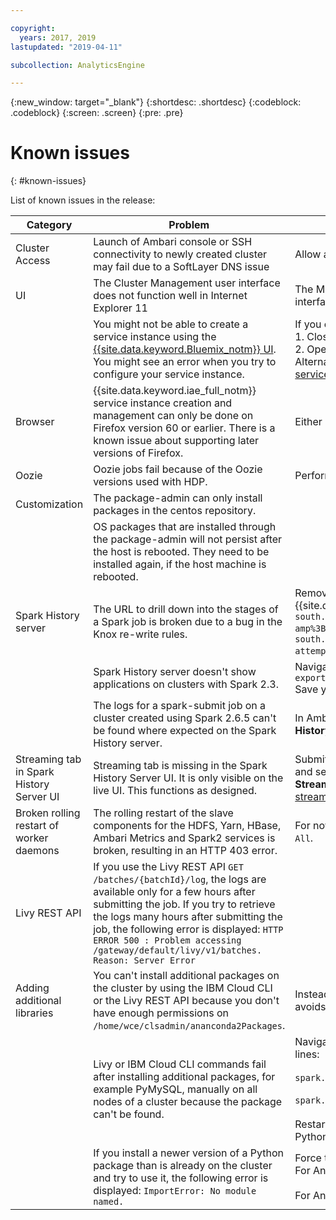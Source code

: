 ```yaml
---

copyright:
  years: 2017, 2019
lastupdated: "2019-04-11"

subcollection: AnalyticsEngine

---
```


<!-- Attribute definitions -->
{:new_window: target="_blank"}
{:shortdesc: .shortdesc}
{:codeblock: .codeblock}
{:screen: .screen}
{:pre: .pre}

# Known issues
{: #known-issues}

List of known issues in the release:

| Category | Problem | Workaround |
|------------|-----------|-----------|
| Cluster Access | Launch of Ambari console or SSH connectivity to newly created cluster may fail due to a SoftLayer DNS issue | Allow a few minutes prior to access.|
| UI | The Cluster Management user interface does not function well in Internet Explorer 11 | The Management user interface functions fine in Chrome, Safari and Firefox. Use these browsers to access the user interface. |
| | You might not be able to create a service instance using the  [{{site.data.keyword.Bluemix_notm}} UI](https://cloud.ibm.com). You might see an error when you try to configure your service instance. | If you encounter this error: </br> 1. Close all open private browser windows that loaded the {{site.data.keyword.Bluemix_notm}} console.</br> 2. Open your browser again in private mode and try creating a service instance.</br> Alternatively, you can use the CLI or REST API to provision {{site.data.keyword.iae_full_notm}}. See [provisioning a service instance](/docs/services/AnalyticsEngine?topic=AnalyticsEngine-provisioning-IAE). |
| Browser | {{site.data.keyword.iae_full_notm}} service instance creation and management can only be done on Firefox version 60 or earlier. There is a known issue about supporting later versions of Firefox. | Either use Firefox version 60 or earlier, or switch to another supported browser like Chrome or Safari. |
| Oozie | Oozie jobs fail because of the Oozie versions used with HDP. | Perform the steps in the following [workaround](/docs/services/AnalyticsEngine?topic=AnalyticsEngine-workaround-oozie). |
| Customization | The package-admin can only install packages in the centos repository. | |
| | OS packages that are installed through the package-admin will not persist after the host is rebooted. They need to be installed again, if the host machine is rebooted. | |   
| Spark History server | The URL to drill down into the stages of a Spark job is broken due to a bug in the Knox re-write rules. | Remove &`amp%3B` from the stages URL. For example, replace the following broken re-write URL (the example uses the {{site.data.keyword.Bluemix_short}} hosting location `us-south`): `https://chs-xxx-yyy-mn001.us-south.ae.appdomain.cloud:8443/gateway/default/sparkhistory/history/application_xxxxxxxxxxx_yyyy/stages/stage?amp%3Battempt=0&id=2` by this workaround URL: `https://chs-yyy-yyyy-mn001.us-south.ae.appdomain.cloud:8443/gateway/default/sparkhistory/history/application_xxxxxxxxxx_yyyy/stages/stage?attempt=0&id=2` . |
| | Spark History server doesn't show applications on clusters with Spark 2.3. | Navigate to **Ambari UI > Spark2 > Configs > Advanced spark2-env > content** and add the following line: </br> `export SPARK_HISTORY_OPTS="-Dspark.ui.proxyBase=/gateway/default/sparkhistory" ` </br> Save your changes and restart your cluster. |
| | The logs for a spark-submit job on a cluster created using Spark 2.6.5 can't be found where expected on the Spark History server.| In Ambari, navigate to **Yarn > Quick Links > Resource Manager UI**, locate your job under the **ID** column and click **History** (the tracking URL). This will take you to the Spark History server logs.|
|Streaming tab in Spark History Server UI | Streaming tab is missing in the Spark History Server UI. It is only visible on the live UI. This functions as designed. | Submit the Spark job in client mode as a YARN application. Then go to **Yarn > Quick Links > Resource Manager UI** and search for your launched application. Scroll to the extreme right and click **ApplicationMaster** to see the **Streaming** tab. For more details, see https://community.hortonworks.com/questions/110212/hdp-26-spark-21-streaming-tab-not-available-in-the.html. |   
| Broken rolling restart of worker daemons | The rolling restart of the slave components for the HDFS, Yarn, HBase, Ambari Metrics and Spark2 services is broken, resulting in an HTTP 403 error.  | For now, a workaround is to restart the respective service as a whole from service action menu by selecting `Restart All`.|
| Livy REST API | If you use the Livy REST API `GET /batches/{batchId}/log`, the logs are available only for a few hours after submitting the job. If you try to retrieve the logs many hours after submitting the job, the following error is displayed: `HTTP ERROR 500 : Problem accessing /gateway/default/livy/v1/batches. Reason: Server Error` | |
| Adding additional libraries | You can't install additional packages on the cluster by using the IBM Cloud CLI or the Livy REST API because you don't have enough permissions on `/home/wce/clsadmin/ananconda2Packages`. | Instead of using spark-submit commands, you should use a customization script to install additional libraries. This avoids permission problems and  installs across all nodes of the cluster . See [Installing additional libraries](/docs/services/AnalyticsEngine?topic=AnalyticsEngine-install-additional-libs#cluster-wide-installation.).|
|  | Livy or IBM Cloud CLI commands fail after installing additional packages, for example PyMySQL, manually on all nodes of a cluster because the package can't be found. | Navigate to **Ambari UI > Spark2 > Configs > Custom spark2-defaults > Add Property ** and enter the following 2 lines: <br> <br> `spark.yarn.appMasterEnv.PYSPARK3_PYTHON=/home/common/conda/anaconda3/bin/python` <br> <br> `spark.yarn.appMasterEnv.PYSPARK_PYTHON=/home/common/conda/anaconda2/bin/python` <br> <br> Restart the Spark service when prompted. This command forces the use of Anaconda Python instead of System Python. |
|  | If you install a newer version of a Python package than is already on the cluster and try to use it, the following error is displayed: `ImportError: No module named.` | Force the path to take the latest version by entering the following in your Python script: <br> For Anaconda3: `import sys; sys.path.insert(0, '/home/wce/clsadmin/pipAnaconda3Packages')` <br> <br> For Anaconda2: `import sys; sys.path.insert(0, '/home/wce/clsadmin/pipAnaconda2Packages')` |
